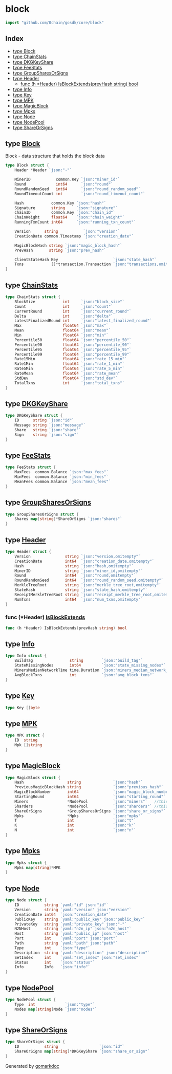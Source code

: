 <!-- Code generated by gomarkdoc. DO NOT EDIT -->

# block

```go
import "github.com/0chain/gosdk/core/block"
```

## Index

- [type Block](<#Block>)
- [type ChainStats](<#ChainStats>)
- [type DKGKeyShare](<#DKGKeyShare>)
- [type FeeStats](<#FeeStats>)
- [type GroupSharesOrSigns](<#GroupSharesOrSigns>)
- [type Header](<#Header>)
  - [func \(h \*Header\) IsBlockExtends\(prevHash string\) bool](<#Header.IsBlockExtends>)
- [type Info](<#Info>)
- [type Key](<#Key>)
- [type MPK](<#MPK>)
- [type MagicBlock](<#MagicBlock>)
- [type Mpks](<#Mpks>)
- [type Node](<#Node>)
- [type NodePool](<#NodePool>)
- [type ShareOrSigns](<#ShareOrSigns>)


<a name="Block"></a>
## type [Block](<https://github.com/0chain/gosdk/blob/doc/initial/core/block/block.go#L34-L61>)

Block \- data structure that holds the block data

```go
type Block struct {
    Header *Header `json:"-"`

    MinerID           common.Key `json:"miner_id"`
    Round             int64      `json:"round"`
    RoundRandomSeed   int64      `json:"round_random_seed"`
    RoundTimeoutCount int        `json:"round_timeout_count"`

    Hash            common.Key `json:"hash"`
    Signature       string     `json:"signature"`
    ChainID         common.Key `json:"chain_id"`
    ChainWeight     float64    `json:"chain_weight"`
    RunningTxnCount int64      `json:"running_txn_count"`

    Version      string           `json:"version"`
    CreationDate common.Timestamp `json:"creation_date"`

    MagicBlockHash string `json:"magic_block_hash"`
    PrevHash       string `json:"prev_hash"`

    ClientStateHash Key                        `json:"state_hash"`
    Txns            []*transaction.Transaction `json:"transactions,omitempty"`
}
```

<a name="ChainStats"></a>
## type [ChainStats](<https://github.com/0chain/gosdk/blob/doc/initial/core/block/block.go#L63-L82>)



```go
type ChainStats struct {
    BlockSize            int     `json:"block_size"`
    Count                int     `json:"count"`
    CurrentRound         int     `json:"current_round"`
    Delta                int     `json:"delta"`
    LatestFinalizedRound int     `json:"latest_finalized_round"`
    Max                  float64 `json:"max"`
    Mean                 float64 `json:"mean"`
    Min                  float64 `json:"min"`
    Percentile50         float64 `json:"percentile_50"`
    Percentile90         float64 `json:"percentile_90"`
    Percentile95         float64 `json:"percentile_95"`
    Percentile99         float64 `json:"percentile_99"`
    Rate15Min            float64 `json:"rate_15_min"`
    Rate1Min             float64 `json:"rate_1_min"`
    Rate5Min             float64 `json:"rate_5_min"`
    RateMean             float64 `json:"rate_mean"`
    StdDev               float64 `json:"std_dev"`
    TotalTxns            int     `json:"total_txns"`
}
```

<a name="DKGKeyShare"></a>
## type [DKGKeyShare](<https://github.com/0chain/gosdk/blob/doc/initial/core/block/magic_block_entity.go#L43-L48>)



```go
type DKGKeyShare struct {
    ID      string `json:"id"`
    Message string `json:"message"`
    Share   string `json:"share"`
    Sign    string `json:"sign"`
}
```

<a name="FeeStats"></a>
## type [FeeStats](<https://github.com/0chain/gosdk/blob/doc/initial/core/block/block.go#L84-L88>)



```go
type FeeStats struct {
    MaxFees  common.Balance `json:"max_fees"`
    MinFees  common.Balance `json:"min_fees"`
    MeanFees common.Balance `json:"mean_fees"`
}
```

<a name="GroupSharesOrSigns"></a>
## type [GroupSharesOrSigns](<https://github.com/0chain/gosdk/blob/doc/initial/core/block/magic_block_entity.go#L34-L36>)



```go
type GroupSharesOrSigns struct {
    Shares map[string]*ShareOrSigns `json:"shares"`
}
```

<a name="Header"></a>
## type [Header](<https://github.com/0chain/gosdk/blob/doc/initial/core/block/block.go#L13-L24>)



```go
type Header struct {
    Version               string `json:"version,omitempty"`
    CreationDate          int64  `json:"creation_date,omitempty"`
    Hash                  string `json:"hash,omitempty"`
    MinerID               string `json:"miner_id,omitempty"`
    Round                 int64  `json:"round,omitempty"`
    RoundRandomSeed       int64  `json:"round_random_seed,omitempty"`
    MerkleTreeRoot        string `json:"merkle_tree_root,omitempty"`
    StateHash             string `json:"state_hash,omitempty"`
    ReceiptMerkleTreeRoot string `json:"receipt_merkle_tree_root,omitempty"`
    NumTxns               int64  `json:"num_txns,omitempty"`
}
```

<a name="Header.IsBlockExtends"></a>
### func \(\*Header\) [IsBlockExtends](<https://github.com/0chain/gosdk/blob/doc/initial/core/block/block.go#L26>)

```go
func (h *Header) IsBlockExtends(prevHash string) bool
```



<a name="Info"></a>
## type [Info](<https://github.com/0chain/gosdk/blob/doc/initial/core/block/magic_block_entity.go#L22-L27>)



```go
type Info struct {
    BuildTag                string        `json:"build_tag"`
    StateMissingNodes       int64         `json:"state_missing_nodes"`
    MinersMedianNetworkTime time.Duration `json:"miners_median_network_time"`
    AvgBlockTxns            int           `json:"avg_block_txns"`
}
```

<a name="Key"></a>
## type [Key](<https://github.com/0chain/gosdk/blob/doc/initial/core/block/block.go#L11>)



```go
type Key []byte
```

<a name="MPK"></a>
## type [MPK](<https://github.com/0chain/gosdk/blob/doc/initial/core/block/magic_block_entity.go#L54-L57>)



```go
type MPK struct {
    ID  string
    Mpk []string
}
```

<a name="MagicBlock"></a>
## type [MagicBlock](<https://github.com/0chain/gosdk/blob/doc/initial/core/block/magic_block_entity.go#L59-L71>)



```go
type MagicBlock struct {
    Hash                   string              `json:"hash"`
    PreviousMagicBlockHash string              `json:"previous_hash"`
    MagicBlockNumber       int64               `json:"magic_block_number"`
    StartingRound          int64               `json:"starting_round"`
    Miners                 *NodePool           `json:"miners"`   //this is the pool of miners participating in the blockchain
    Sharders               *NodePool           `json:"sharders"` //this is the pool of sharders participaing in the blockchain
    ShareOrSigns           *GroupSharesOrSigns `json:"share_or_signs"`
    Mpks                   *Mpks               `json:"mpks"`
    T                      int                 `json:"t"`
    K                      int                 `json:"k"`
    N                      int                 `json:"n"`
}
```

<a name="Mpks"></a>
## type [Mpks](<https://github.com/0chain/gosdk/blob/doc/initial/core/block/magic_block_entity.go#L50-L52>)



```go
type Mpks struct {
    Mpks map[string]*MPK
}
```

<a name="Node"></a>
## type [Node](<https://github.com/0chain/gosdk/blob/doc/initial/core/block/magic_block_entity.go#L5-L20>)



```go
type Node struct {
    ID           string `yaml:"id" json:"id"`
    Version      string `yaml:"version" json:"version"`
    CreationDate int64  `json:"creation_date"`
    PublicKey    string `yaml:"public_key" json:"public_key"`
    PrivateKey   string `yaml:"private_key" json:"-"`
    N2NHost      string `yaml:"n2n_ip" json:"n2n_host"`
    Host         string `yaml:"public_ip" json:"host"`
    Port         int    `yaml:"port" json:"port"`
    Path         string `yaml:"path" json:"path"`
    Type         int    `json:"type"`
    Description  string `yaml:"description" json:"description"`
    SetIndex     int    `yaml:"set_index" json:"set_index"`
    Status       int    `json:"status"`
    Info         Info   `json:"info"`
}
```

<a name="NodePool"></a>
## type [NodePool](<https://github.com/0chain/gosdk/blob/doc/initial/core/block/magic_block_entity.go#L29-L32>)



```go
type NodePool struct {
    Type  int             `json:"type"`
    Nodes map[string]Node `json:"nodes"`
}
```

<a name="ShareOrSigns"></a>
## type [ShareOrSigns](<https://github.com/0chain/gosdk/blob/doc/initial/core/block/magic_block_entity.go#L38-L41>)



```go
type ShareOrSigns struct {
    ID           string                  `json:"id"`
    ShareOrSigns map[string]*DKGKeyShare `json:"share_or_sign"`
}
```

Generated by [gomarkdoc](<https://github.com/princjef/gomarkdoc>)
